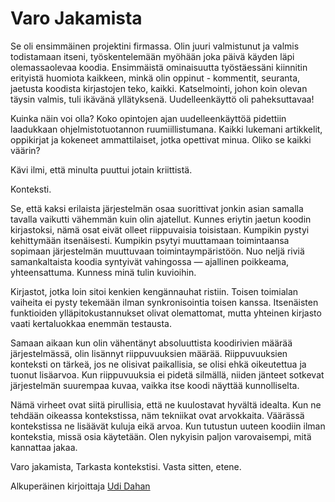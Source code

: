 # Varo Jakamista

Se oli ensimmäinen projektini firmassa. Olin juuri valmistunut ja valmis todistamaan itseni, työskentelemään myöhään joka päivä käyden läpi olemassaolevaa koodia. Ensimmäistä ominaisuutta työstäessäni kiinnitin erityistä huomiota kaikkeen, minkä olin oppinut - kommentit, seuranta, jaetusta koodista kirjastojen teko, kaikki. Katselmointi, johon koin olevan täysin valmis, tuli ikävänä yllätyksenä. Uudelleenkäyttö oli paheksuttavaa!

Kuinka näin voi olla? Koko opintojen ajan uudelleenkäyttöä pidettiin laadukkaan ohjelmistotuotannon ruumiillistumana. Kaikki lukemani artikkelit, oppikirjat ja kokeneet ammattilaiset, jotka opettivat minua. Oliko se kaikki väärin?

Kävi ilmi, että minulta puuttui jotain kriittistä.

Konteksti.

Se, että kaksi erilaista järjestelmän osaa suorittivat jonkin asian samalla tavalla vaikutti vähemmän kuin olin ajatellut. Kunnes eriytin jaetun koodin kirjastoksi, nämä osat eivät olleet riippuvaisia toisistaan. Kumpikin pystyi kehittymään itsenäisesti. Kumpikin psytyi muuttamaan toimintaansa sopimaan järjestelmän muuttuvaan toimintaympäristöön. Nuo neljä riviä samankaltaista koodia syntyivät vahingossa — ajallinen poikkeama, yhteensattuma. Kunness minä tulin kuvioihin.

Kirjastot, jotka loin sitoi kenkien kengännauhat ristiin. Toisen toimialan vaiheita ei pysty tekemään ilman synkronisointia toisen kanssa. Itsenäisten funktioiden ylläpitokustannukset olivat olemattomat, mutta yhteinen kirjasto vaati kertaluokkaa enemmän testausta.

Samaan aikaan kun olin vähentänyt absoluuttista koodirivien määrää järjestelmässä, olin lisännyt riippuvuuksien määrää. Riippuvuuksien konteksti on tärkeä, jos ne olisivat paikallisia, se olisi ehkä oikeutettua ja tuonut lisäarvoa. Kun riippuvuuksia ei pidetä silmällä, niiden jänteet sotkevat järjestelmän suurempaa kuvaa, vaikka itse koodi näyttää kunnolliselta.

Nämä virheet ovat siitä pirullisia, että ne kuulostavat hyvältä idealta. Kun ne tehdään oikeassa kontekstissa, näm tekniikat ovat arvokkaita. Väärässä kontekstissa ne lisäävät kuluja eikä arvoa. Kun tutustun uuteen koodiin ilman kontekstia, missä osia käytetään. Olen nykyisin paljon varovaisempi, mitä kannattaa jakaa.

Varo jakamista, Tarkasta kontekstisi. Vasta sitten, etene.

Alkuperäinen kirjoittaja [Udi Dahan](http://programmer.97things.oreilly.com/wiki/index.php/Udi_Dahan)